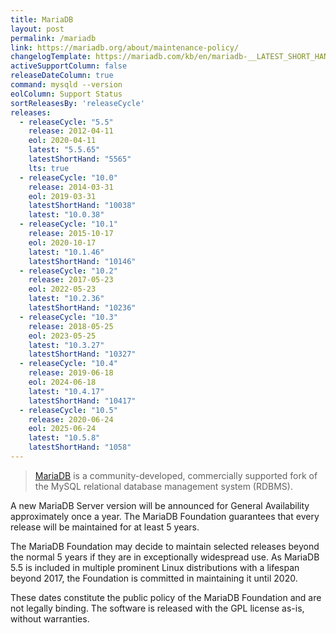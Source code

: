 ```yaml
---
title: MariaDB
layout: post
permalink: /mariadb
link: https://mariadb.org/about/maintenance-policy/
changelogTemplate: https://mariadb.com/kb/en/mariadb-__LATEST_SHORT_HAND__-changelog/
activeSupportColumn: false
releaseDateColumn: true
command: mysqld --version
eolColumn: Support Status
sortReleasesBy: 'releaseCycle'
releases:
  - releaseCycle: "5.5"
    release: 2012-04-11
    eol: 2020-04-11
    latest: "5.5.65"
    latestShortHand: "5565"
    lts: true
  - releaseCycle: "10.0"
    release: 2014-03-31
    eol: 2019-03-31
    latestShortHand: "10038"
    latest: "10.0.38"
  - releaseCycle: "10.1"
    release: 2015-10-17
    eol: 2020-10-17
    latest: "10.1.46"
    latestShortHand: "10146"
  - releaseCycle: "10.2"
    release: 2017-05-23
    eol: 2022-05-23
    latest: "10.2.36"
    latestShortHand: "10236"
  - releaseCycle: "10.3"
    release: 2018-05-25
    eol: 2023-05-25
    latest: "10.3.27"
    latestShortHand: "10327"
  - releaseCycle: "10.4"
    release: 2019-06-18
    eol: 2024-06-18
    latest: "10.4.17"
    latestShortHand: "10417"
  - releaseCycle: "10.5"
    release: 2020-06-24
    eol: 2025-06-24
    latest: "10.5.8"
    latestShortHand: "1058"
---
```


> [MariaDB](https://mariadb.org/about/) is a community-developed, commercially supported fork of the MySQL relational database management system (RDBMS).

A new MariaDB Server version will be announced for General Availability approximately once a year. The MariaDB Foundation guarantees that every release will be maintained for at least 5 years.

The MariaDB Foundation may decide to maintain selected releases beyond the normal 5 years if they are in exceptionally widespread use. As MariaDB 5.5 is included in multiple prominent Linux distributions with a lifespan beyond 2017, the Foundation is committed in maintaining it until 2020.

These dates constitute the public policy of the MariaDB Foundation and are not legally binding. The software is released with the GPL license as-is, without warranties.
